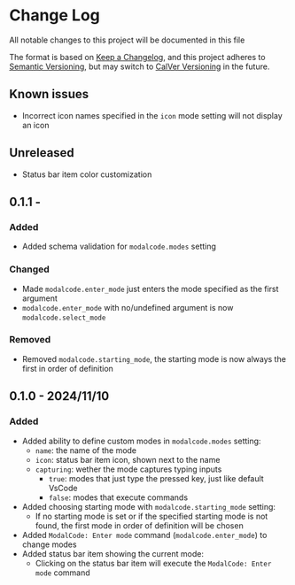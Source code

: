 # Change Log

All notable changes to this project will be documented in this file

The format is based on [Keep a Changelog](https://keepachangelog.com/en/1.1.0/),
and this project adheres to [Semantic Versioning](https://semver.org/spec/v2.0.0.html),
but may switch to [CalVer Versioning](https://calver.org/) in the future.

## Known issues

- Incorrect icon names specified in the `icon` mode setting will not display an icon

## Unreleased

- Status bar item color customization

## 0.1.1 -

### Added

- Added schema validation for `modalcode.modes` setting

### Changed

- Made `modalcode.enter_mode` just enters the mode specified as the first argument
- `modalcode.enter_mode` with no/undefined argument is now `modalcode.select_mode`

### Removed

- Removed `modalcode.starting_mode`, the starting mode is now always the first in order of definition

## 0.1.0 - 2024/11/10

### Added

- Added ability to define custom modes in `modalcode.modes` setting:
    - `name`: the name of the mode
    - `icon`: status bar item icon, shown next to the name
    - `capturing`: wether the mode captures typing inputs
        - `true`: modes that just type the pressed key, just like default VsCode
        - `false`: modes that execute commands
- Added choosing starting mode with `modalcode.starting_mode` setting:
    - If no starting mode is set or if the specified starting mode is not found, the first mode in
        order of definition will be chosen
- Added `ModalCode: Enter mode` command (`modalcode.enter_mode`) to change modes
- Added status bar item showing the current mode:
    - Clicking on the status bar item will execute the `ModalCode: Enter mode` command
